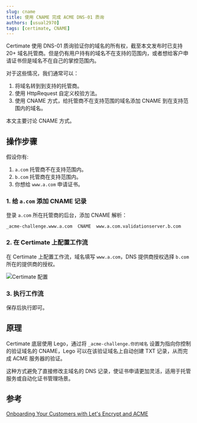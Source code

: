 ```yaml
---
slug: cname
title: 使用 CNAME 完成 ACME DNS-01 质询
authors: [usual2970]
tags: [certimate, CNAME]
---
```


Certimate 使用 DNS-01 质询验证你的域名的所有权，截至本文发布时已支持 20+ 域名托管商。但是仍有用户持有的域名不在支持的范围内，或者想给客户申请证书但是域名不在自己的掌控范围内。

对于这些情况，我们通常可以：

1. 将域名转到到支持的托管商。
2. 使用 HttpRequest 自定义校验方法。
3. 使用 CNAME 方式，给托管商不在支持范围的域名添加 CNAME 到在支持范围内的域名。

本文主要讨论 CNAME 方式。

## 操作步骤

假设你有:

1. `a.com` 托管商不在支持范围内。
2. `b.com` 托管商在支持范围内。
3. 你想给 `www.a.com` 申请证书。

### 1. 给 `a.com` 添加 CNAME 记录

登录 `a.com` 所在托管商的后台，添加 CNAME 解析：

```text
_acme-challenge.www.a.com  CNAME  www.a.com.validationserver.b.com
```

### 2. 在 Certimate 上配置工作流

在 Certimate 上配置工作流，域名填写 `www.a.com`，DNS 提供商授权选择 `b.com` 所在的提供商的授权。

![Certimate 配置](https://i.imgur.com/yXASmOZ.png)

### 3. 执行工作流

保存后执行即可。

## 原理

Certimate 底层使用 Lego，通过将 `_acme-challenge.你的域名` 设置为指向你控制的验证域名的 CNAME，Lego 可以在该验证域名上自动创建 TXT 记录，从而完成 ACME 服务器的验证。

这种方式避免了直接修改主域名的 DNS 记录，使证书申请更加灵活，适用于托管服务或自动化证书管理场景。

## 参考

[Onboarding Your Customers with Let's Encrypt and ACME](https://letsencrypt.org/2019/10/09/onboarding-your-customers-with-lets-encrypt-and-acme/)
